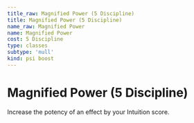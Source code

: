 ```yaml
---
title_raw: Magnified Power (5 Discipline)
title: Magnified Power (5 Discipline)
name_raw: Magnified Power
name: Magnified Power
cost: 5 Discipline
type: classes
subtype: 'null'
kind: psi boost
---
```


# Magnified Power (5 Discipline)

Increase the potency of an effect by your Intuition score.
